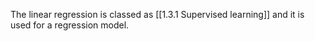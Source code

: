 The linear regression is classed as [[1.3.1 Supervised learning]] and it is used for a regression model.